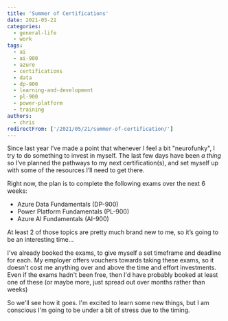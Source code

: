```yaml
---
title: 'Summer of Certifications'
date: 2021-05-21
categories:
  - general-life
  - work
tags:
  - ai
  - ai-900
  - azure
  - certifications
  - data
  - dp-900
  - learning-and-development
  - pl-900
  - power-platform
  - training
authors:
  - chris
redirectFrom: ['/2021/05/21/summer-of-certification/']
---
```


Since last year I’ve made a point that whenever I feel a bit "neurofunky", I try to do something to invest in myself. The last few days have been _a thing_ so I’ve planned the pathways to my next certification(s), and set myself up with some of the resources I’ll need to get there.

Right now, the plan is to complete the following exams over the next 6 weeks:

- Azure Data Fundamentals (DP-900)
- Power Platform Fundamentals (PL-900)
- Azure AI Fundamentals (AI-900)

At least 2 of those topics are pretty much brand new to me, so it’s going to be an interesting time…

I've already booked the exams, to give myself a set timeframe and deadline for each. My employer offers vouchers towards taking these exams, so it doesn't cost me anything over and above the time and effort investments. Even if the exams hadn't been free, then I'd have probably booked at least one of these (or maybe more, just spread out over months rather than weeks)

So we'll see how it goes. I'm excited to learn some new things, but I am conscious I'm going to be under a bit of stress due to the timing.
